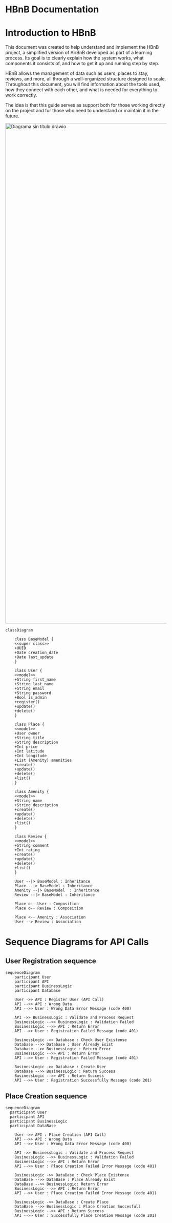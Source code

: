 # HBnB Documentation


# Introduction to HBnB
This document was created to help understand and implement the HBnB project, a simplified version of AirBnB developed as part of a learning process. Its goal is to clearly explain how the system works, what components it consists of, and how to get it up and running step by step.

HBnB allows the management of data such as users, places to stay, reviews, and more, all through a well-organized structure designed to scale. Throughout this document, you will find information about the tools used, how they connect with each other, and what is needed for everything to work correctly.

The idea is that this guide serves as support both for those working directly on the project and for those who need to understand or maintain it in the future.

<img width="681" height="1562" alt="Diagrama sin título drawio" src="https://github.com/user-attachments/assets/fcf29c2e-42fc-4061-ac7e-094296da252f" />


```mermaid
classDiagram

    class BaseModel {
    <<super class>>
    +UUID
    +Date creation_date
    +Date last_update
    }

    class User {
    <<model>>
    +String first_name
    +String last_name
    +String email
    +String password
    +Bool is_admin
    +register()
    +update()
    +delete()
    }

    class Place {
    <<model>>
    +User owner
    +String title
    +String description
    +Int price
    +Int latitude
    +Int longitude
    +List (Amenity) amenities
    +create()
    +update()
    +delete()
    +list()
    }

    class Amenity {
    <<model>>
    +String name
    +String description
    +create()
    +update()
    +delete()
    +list()
    }

    class Review {
    <<model>>
    +String comment
    +Int rating
    +create()
    +update()
    +delete()
    +list()
    }

    User --|> BaseModel : Inheritance
    Place --|> BaseModel : Inheritance
    Amenity --|> BaseModel  : Inheritance
    Review --|> BaseModel : Inheritance

    Place o-- User : Composition
    Place o-- Review : Composition

    Place <-- Amenity : Association
    User --> Review : Association
```
# Sequence Diagrams for API Calls

## User Registration sequence

```mermaid
sequenceDiagram
    participant User
    participant API
    participant BusinessLogic
    participant Database

    User ->> API : Register User (API Call)
    API -->> API : Wrong Data
    API -->> User : Wrong Data Error Message (code 400)

    API ->> BusinessLogic : Validate and Process Request
    BusinessLogic -->> BusinessLogic : Validation Failed
    BusinessLogic -->> API : Return Error
    API -->> User : Registration Failed Message (code 401)

    BusinessLogic ->> Database : Check User Existense
    Database -->> Database : User Already Exist
    Database -->> BusinessLogic : Return Error
    BusinessLogic -->> API : Return Error
    API -->> User : Registration Failed Message (code 401)

    BusinessLogic ->> Database : Create User
    Database -->> BusinessLogic : Return Success
    BusinessLogic -->> API : Return Success
    API -->> User : Registration Successfully Message (code 201)
```
## Place Creation sequence

```mermaid
sequenceDiagram
  participant User
  participant API
  participant BusinessLogic
  participant DataBase
  
    User ->> API : Place Creation (API Call)
    API -->> API : Wrong Data
    API -->> User : Wrong Data Error Message (code 400)

    API ->> BusinessLogic : Validate and Process Request
    BusinessLogic -->> BusinessLogic : Validation Failed
    BusinessLogic -->> API : Return Error
    API -->> User : Place Creation Failed Error Message (code 401)

    BusinessLogic ->> DataBase : Check Place Existense
    DataBase -->> DataBase : Place Already Exist
    DataBase -->> BusinessLogic: Return Error
    BusinessLogic -->> API : Return Error
    API -->> User : Place Creation Failed Error Message (code 401)

    BusinessLogic ->> DataBase : Create Place
    DataBase -->> BusinessLogic : Place Creation Succesfull
    BusinessLogic -->> API : Return Success
    API -->> User : Successfully Place Creation Message (code 201)
```
